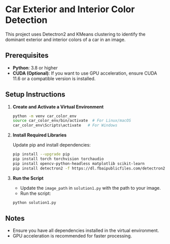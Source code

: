 
# Car Exterior and Interior Color Detection

This project uses Detectron2 and KMeans clustering to identify the dominant exterior and interior colors of a car in an image.

## Prerequisites

- **Python**: 3.8 or higher
- **CUDA (Optional)**: If you want to use GPU acceleration, ensure CUDA 11.6 or a compatible version is installed.

## Setup Instructions

1. **Create and Activate a Virtual Environment**

   ```bash
   python -m venv car_color_env
   source car_color_env/bin/activate  # For Linux/macOS
   car_color_env\Scripts\activate   # For Windows
   ```

2. **Install Required Libraries**

   Update pip and install dependencies:

   ```bash
   pip install --upgrade pip
   pip install torch torchvision torchaudio
   pip install opencv-python-headless matplotlib scikit-learn
   pip install detectron2 -f https://dl.fbaipublicfiles.com/detectron2/wheels/cu116/torch1.10/index.html
   ```

3. **Run the Script**

   - Update the `image_path` in `solution1.py` with the path to your image.
   - Run the script:

   ```bash
   python solution1.py
   ```

## Notes

- Ensure you have all dependencies installed in the virtual environment.
- GPU acceleration is recommended for faster processing.

